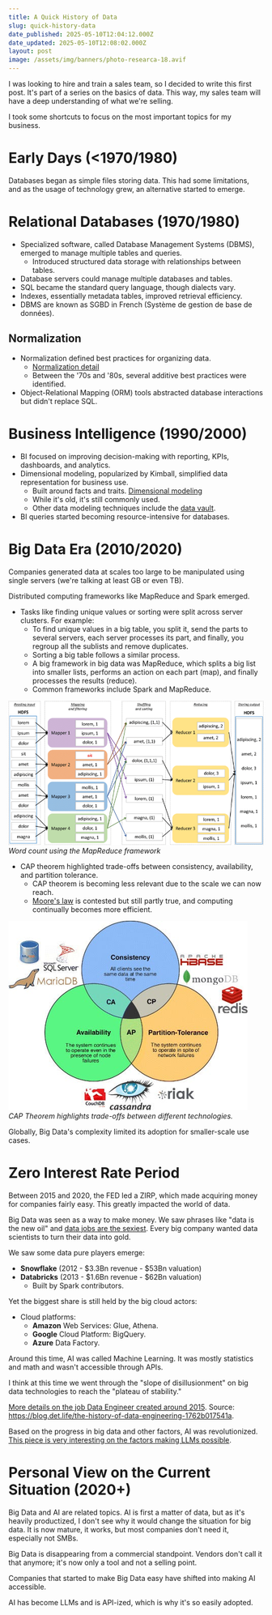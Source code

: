 ```yaml
---
title: A Quick History of Data
slug: quick-history-data
date_published: 2025-05-10T12:04:12.000Z
date_updated: 2025-05-10T12:08:02.000Z
layout: post
image: /assets/img/banners/photo-researca-18.avif
---
```


I was looking to hire and train a sales team, so I decided to write this first post. It's part of a series on the basics of data. This way, my sales team will have a deep understanding of what we're selling.

I took some shortcuts to focus on the most important topics for my business.

# Early Days (<1970/1980)

Databases began as simple files storing data. This had some limitations, and as the usage of technology grew, an alternative started to emerge.

# Relational Databases (1970/1980)

* Specialized software, called Database Management Systems (DBMS), emerged to manage multiple tables and queries.
  * Introduced structured data storage with relationships between tables.
* Database servers could manage multiple databases and tables.
* SQL became the standard query language, though dialects vary.
* Indexes, essentially metadata tables, improved retrieval efficiency.
* DBMS are known as SGBD in French (Système de gestion de base de données).

## Normalization

* Normalization defined best practices for organizing data.
  * [Normalization detail](https://en.wikipedia.org/wiki/Database_normalization)
  * Between the '70s and '80s, several additive best practices were identified.
* Object-Relational Mapping (ORM) tools abstracted database interactions but didn't replace SQL.

# Business Intelligence (1990/2000)

* BI focused on improving decision-making with reporting, KPIs, dashboards, and analytics.
* Dimensional modeling, popularized by Kimball, simplified data representation for business use.
  * Built around facts and traits. [Dimensional modeling](https://en.wikipedia.org/wiki/Dimensional_modeling)
  * While it's old, it's still commonly used.
  * Other data modeling techniques include the [data vault](https://en.wikipedia.org/wiki/Data_vault_modeling).
* BI queries started becoming resource-intensive for databases.

# Big Data Era (2010/2020)

Companies generated data at scales too large to be manipulated using single servers (we're talking at least GB or even TB).

Distributed computing frameworks like MapReduce and Spark emerged.

* Tasks like finding unique values or sorting were split across server clusters. For example:
  * To find unique values in a big table, you split it, send the parts to several servers, each server processes its part, and finally, you regroup all the sublists and remove duplicates.
  * Sorting a big table follows a similar process.
  * A big framework in big data was MapReduce, which splits a big list into smaller lists, performs an action on each part (map), and finally processes the results (reduce).
  * Common frameworks include Spark and MapReduce.

![Map reduce word count](/assets/img/2025/05/word-count.png)
*Word count using the MapReduce framework*

* CAP theorem highlighted trade-offs between consistency, availability, and partition tolerance.
  * CAP theorem is becoming less relevant due to the scale we can now reach.
  * [Moore's law](https://en.wikipedia.org/wiki/Moore%27s_law) is contested but still partly true, and computing continually becomes more efficient.

![Cap Theorem](/assets/img/2025/05/cap_theorem.jpg)
*CAP Theorem highlights trade-offs between different technologies.*

Globally, Big Data's complexity limited its adoption for smaller-scale use cases.

# Zero Interest Rate Period

Between 2015 and 2020, the FED led a ZIRP, which made acquiring money for companies fairly easy. This greatly impacted the world of data.

Big Data was seen as a way to make money. We saw phrases like "data is the new oil" and [data jobs are the sexiest](https://hbr.org/2012/10/data-scientist-the-sexiest-job-of-the-21st-century). Every big company wanted data scientists to turn their data into gold.

We saw some data pure players emerge:
* **Snowflake** (2012 - $3.3Bn revenue - $53Bn valuation) 
* **Databricks** (2013 - $1.6Bn revenue - $62Bn valuation)
  * Built by Spark contributors.

Yet the biggest share is still held by the big cloud actors:
* Cloud platforms:
  * **Amazon** Web Services: Glue, Athena.
  * **Google** Cloud Platform: BigQuery.
  * **Azure** Data Factory.

Around this time, AI was called Machine Learning. It was mostly statistics and math and wasn't accessible through APIs.

I think at this time we went through the "slope of disillusionment" on big data technologies to reach the "plateau of stability."

[More details on the job Data Engineer created around 2015](https://app.researca.com/article/77413). Source: https://blog.det.life/the-history-of-data-engineering-1762b017541a.

Based on the progress in big data and other factors, AI was revolutionized. [This piece is very interesting on the factors making LLMs possible](https://www.understandingai.org/p/why-the-deep-learning-boom-caught).

# Personal View on the Current Situation (2020+)

Big Data and AI are related topics. AI is first a matter of data, but as it's heavily productized, I don't see why it would change the situation for big data. It is now mature, it works, but most companies don't need it, especially not SMBs.

Big Data is disappearing from a commercial standpoint. Vendors don't call it that anymore; it's now only a tool and not a selling point.

Companies that started to make Big Data easy have shifted into making AI accessible.

AI has become LLMs and is API-ized, which is why it's so easily adopted.
